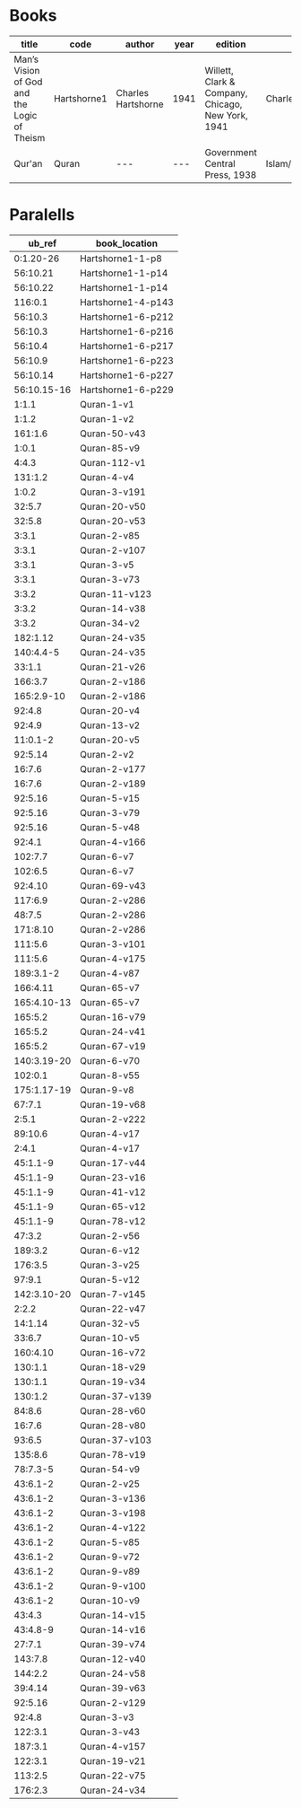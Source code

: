 # Books

| title | code | author | year | edition | path |
| --- | --- | --- | --- | --- | --- |
| Man’s Vision of God and the Logic of Theism | Hartshorne1 | Charles Hartshorne | 1941 | Willett, Clark & Company, Chicago, New York, 1941 | Charles_Hartshorne/Mans_Vision_of_God |
| Qur'an | Quran | --- | --- | Government Central Press, 1938 | Islam/Quran |


# Paralells

| ub_ref | book_location |
| --- | --- |
| 0:1.20-26 | Hartshorne1-1-p8 |
| 56:10.21 | Hartshorne1-1-p14 |
| 56:10.22 | Hartshorne1-1-p14 |
| 116:0.1 | Hartshorne1-4-p143 |
| 56:10.3 | Hartshorne1-6-p212 |
| 56:10.3 | Hartshorne1-6-p216 |
| 56:10.4 | Hartshorne1-6-p217 |
| 56:10.9 | Hartshorne1-6-p223 |
| 56:10.14 | Hartshorne1-6-p227 |
| 56:10.15-16 | Hartshorne1-6-p229 |
| 1:1.1 | Quran-1-v1 |
| 1:1.2 | Quran-1-v2 |
| 161:1.6 | Quran-50-v43 |
| 1:0.1 | Quran-85-v9 |
| 4:4.3 | Quran-112-v1 |
| 131:1.2 | Quran-4-v4 |
| 1:0.2 | Quran-3-v191 |
| 32:5.7 | Quran-20-v50 |
| 32:5.8 | Quran-20-v53 |
| 3:3.1 | Quran-2-v85 |
| 3:3.1 | Quran-2-v107 |
| 3:3.1 | Quran-3-v5 |
| 3:3.1 | Quran-3-v73 |
| 3:3.2 | Quran-11-v123 |
| 3:3.2 | Quran-14-v38 |
| 3:3.2 | Quran-34-v2 |
| 182:1.12 | Quran-24-v35 |
| 140:4.4-5 | Quran-24-v35 |
| 33:1.1 | Quran-21-v26 |
| 166:3.7 | Quran-2-v186 |
| 165:2.9-10 | Quran-2-v186 |
| 92:4.8 | Quran-20-v4 |
| 92:4.9 | Quran-13-v2 |
| 11:0.1-2 | Quran-20-v5 |
| 92:5.14 | Quran-2-v2 |
| 16:7.6 | Quran-2-v177 |
| 16:7.6 | Quran-2-v189 |
| 92:5.16 | Quran-5-v15 |
| 92:5.16 | Quran-3-v79 |
| 92:5.16 | Quran-5-v48 |
| 92:4.1 | Quran-4-v166 |
| 102:7.7 | Quran-6-v7 |
| 102:6.5 | Quran-6-v7 |
| 92:4.10 | Quran-69-v43 |
| 117:6.9 | Quran-2-v286 |
| 48:7.5 | Quran-2-v286 |
| 171:8.10 | Quran-2-v286 |
| 111:5.6  | Quran-3-v101 |
| 111:5.6  | Quran-4-v175 |
| 189:3.1-2 | Quran-4-v87 |
| 166:4.11 | Quran-65-v7 |
| 165:4.10-13 | Quran-65-v7 |
| 165:5.2 | Quran-16-v79 |
| 165:5.2 | Quran-24-v41 |
| 165:5.2 | Quran-67-v19 |
| 140:3.19-20 | Quran-6-v70 |
| 102:0.1 | Quran-8-v55 |
| 175:1.17-19 | Quran-9-v8 |
| 67:7.1 | Quran-19-v68 |
| 2:5.1 | Quran-2-v222 |
| 89:10.6 | Quran-4-v17 |
| 2:4.1 | Quran-4-v17 |
| 45:1.1-9 | Quran-17-v44 |
| 45:1.1-9 | Quran-23-v16 |
| 45:1.1-9 | Quran-41-v12 |
| 45:1.1-9 | Quran-65-v12 |
| 45:1.1-9 | Quran-78-v12 |
| 47:3.2 | Quran-2-v56 |
| 189:3.2 | Quran-6-v12 |
| 176:3.5 | Quran-3-v25 |
| 97:9.1 | Quran-5-v12 |
| 142:3.10-20 | Quran-7-v145 |
| 2:2.2 | Quran-22-v47 |
| 14:1.14 | Quran-32-v5 |
| 33:6.7 | Quran-10-v5 |
| 160:4.10 | Quran-16-v72 |
| 130:1.1 | Quran-18-v29 |
| 130:1.1 | Quran-19-v34 |
| 130:1.2 | Quran-37-v139 |
| 84:8.6 | Quran-28-v60 |
| 16:7.6 | Quran-28-v80 |
| 93:6.5 | Quran-37-v103 |
| 135:8.6 | Quran-78-v19 |
| 78:7.3-5 | Quran-54-v9 |
| 43:6.1-2 | Quran-2-v25 |
| 43:6.1-2 | Quran-3-v136 |
| 43:6.1-2 | Quran-3-v198 |
| 43:6.1-2 | Quran-4-v122 |
| 43:6.1-2 | Quran-5-v85 |
| 43:6.1-2 | Quran-9-v72 |
| 43:6.1-2 | Quran-9-v89 |
| 43:6.1-2 | Quran-9-v100 |
| 43:6.1-2 | Quran-10-v9 |
| 43:4.3 | Quran-14-v15 |
| 43:4.8-9 | Quran-14-v16 |
| 27:7.1 | Quran-39-v74 |
| 143:7.8 | Quran-12-v40 |
| 144:2.2 | Quran-24-v58 |
| 39:4.14 | Quran-39-v63 |
| 92:5.16 | Quran-2-v129 |
| 92:4.8 | Quran-3-v3 |
| 122:3.1 | Quran-3-v43 |
| 187:3.1 | Quran-4-v157 |
| 122:3.1 | Quran-19-v21 |
| 113:2.5 | Quran-22-v75 |
| 176:2.3 | Quran-24-v34 |